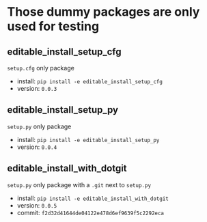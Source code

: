 # Those dummy packages are only used for testing

## editable_install_setup_cfg

`setup.cfg` only package

- install: `pip install -e editable_install_setup_cfg`
- version: `0.0.3`

## editable_install_setup_py

`setup.py` only package

- install: `pip install -e editable_install_setup_py`
- version: `0.0.4`

## editable_install_with_dotgit

`setup.py` only package with a `.git` next to `setup.py`

- install: `pip install -e editable_install_with_dotgit`
- version: `0.0.5`
- commit: `f2d32d41644de04122e478d6ef9639f5c2292eca`
